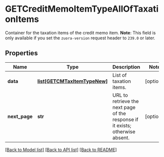 # GETCreditMemoItemTypeAllOfTaxationItems

Container for the taxation items of the credit memo item.   **Note**: This field is only available if you set the `zuora-version` request header to `239.0` or later. 
## Properties
Name | Type | Description | Notes
------------ | ------------- | ------------- | -------------
**data** | [**list[GETCMTaxItemTypeNew]**](GETCMTaxItemTypeNew.md) | List of taxation items.  | [optional] 
**next_page** | **str** | URL to retrieve the next page of the response if it exists; otherwise absent.  | [optional] 

[[Back to Model list]](../README.md#documentation-for-models) [[Back to API list]](../README.md#documentation-for-api-endpoints) [[Back to README]](../README.md)


